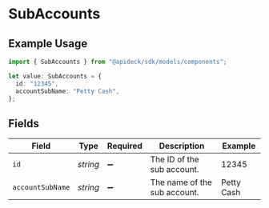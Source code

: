 # SubAccounts

## Example Usage

```typescript
import { SubAccounts } from "@apideck/sdk/models/components";

let value: SubAccounts = {
  id: "12345",
  accountSubName: "Petty Cash",
};
```

## Fields

| Field                        | Type                         | Required                     | Description                  | Example                      |
| ---------------------------- | ---------------------------- | ---------------------------- | ---------------------------- | ---------------------------- |
| `id`                         | *string*                     | :heavy_minus_sign:           | The ID of the sub account.   | 12345                        |
| `accountSubName`             | *string*                     | :heavy_minus_sign:           | The name of the sub account. | Petty Cash                   |